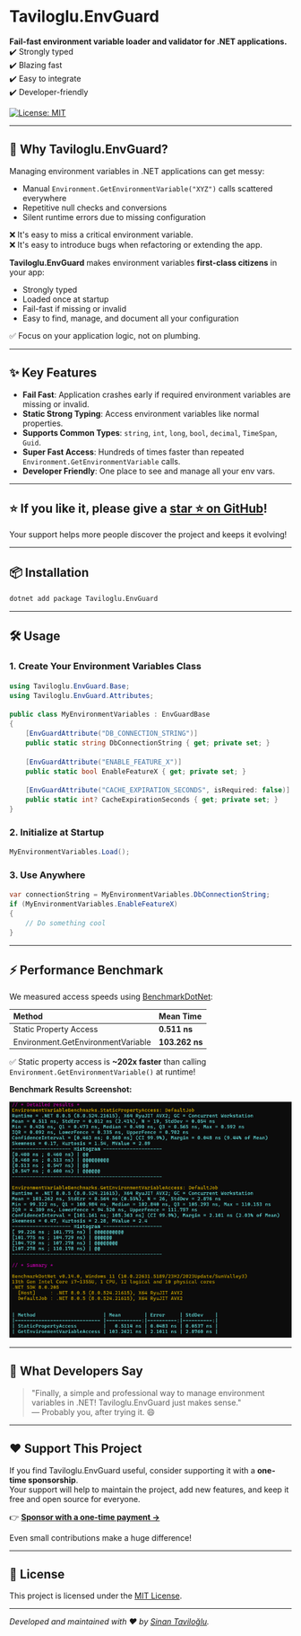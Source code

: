 ﻿# Taviloglu.EnvGuard

**Fail-fast environment variable loader and validator for .NET applications.**  
✔️ Strongly typed  
✔️ Blazing fast  
✔️ Easy to integrate  
✔️ Developer-friendly  

[![License: MIT](https://img.shields.io/badge/License-MIT-yellow.svg)](LICENSE)

---

## 🚀 Why Taviloglu.EnvGuard?

Managing environment variables in .NET applications can get messy:
- Manual `Environment.GetEnvironmentVariable("XYZ")` calls scattered everywhere
- Repetitive null checks and conversions
- Silent runtime errors due to missing configuration

❌ It's easy to miss a critical environment variable.  
❌ It's easy to introduce bugs when refactoring or extending the app.

**Taviloglu.EnvGuard** makes environment variables **first-class citizens** in your app:
- Strongly typed
- Loaded once at startup
- Fail-fast if missing or invalid
- Easy to find, manage, and document all your configuration

✅ Focus on your application logic, not on plumbing.

---

## ✨ Key Features

- **Fail Fast**: Application crashes early if required environment variables are missing or invalid.
- **Static Strong Typing**: Access environment variables like normal properties.
- **Supports Common Types**: `string`, `int`, `long`, `bool`, `decimal`, `TimeSpan`, `Guid`.
- **Super Fast Access**: Hundreds of times faster than repeated `Environment.GetEnvironmentVariable` calls.
- **Developer Friendly**: One place to see and manage all your env vars.

---

## ⭐️ If you like it, please give a [star ⭐ on GitHub](https://github.com/staviloglu/Taviloglu.EnvGuard)!

Your support helps more people discover the project and keeps it evolving!

---

## 📦 Installation

```bash
dotnet add package Taviloglu.EnvGuard
```

---

## 🛠 Usage

### 1. Create Your Environment Variables Class

```csharp
using Taviloglu.EnvGuard.Base;
using Taviloglu.EnvGuard.Attributes;

public class MyEnvironmentVariables : EnvGuardBase
{
    [EnvGuardAttribute("DB_CONNECTION_STRING")]
    public static string DbConnectionString { get; private set; }

    [EnvGuardAttribute("ENABLE_FEATURE_X")]
    public static bool EnableFeatureX { get; private set; }

    [EnvGuardAttribute("CACHE_EXPIRATION_SECONDS", isRequired: false)]
    public static int? CacheExpirationSeconds { get; private set; }
}
```

### 2. Initialize at Startup

```csharp
MyEnvironmentVariables.Load();
```

### 3. Use Anywhere

```csharp
var connectionString = MyEnvironmentVariables.DbConnectionString;
if (MyEnvironmentVariables.EnableFeatureX)
{
    // Do something cool
}
```

---

## ⚡ Performance Benchmark

We measured access speeds using [BenchmarkDotNet](https://benchmarkdotnet.org/):

| Method | Mean Time |
|:---|:---|
| Static Property Access | **0.511 ns** |
| Environment.GetEnvironmentVariable | **103.262 ns** |

✅ Static property access is **~202x faster** than calling `Environment.GetEnvironmentVariable()` at runtime!

**Benchmark Results Screenshot:**

![Benchmark Screenshot](./benchmark-results.png)

---

## 💬 What Developers Say

> "Finally, a simple and professional way to manage environment variables in .NET! Taviloglu.EnvGuard just makes sense."  
> — Probably you, after trying it. 😄

---

## ❤️ Support This Project

If you find Taviloglu.EnvGuard useful, consider supporting it with a **one-time sponsorship**.  
Your support will help to maintain the project, add new features, and keep it free and open source for everyone.

👉 [**Sponsor with a one-time payment →**](https://github.com/sponsors/staviloglu?frequency=one-time&sponsor=staviloglu)

Even small contributions make a huge difference!

---

## 📄 License

This project is licensed under the [MIT License](LICENSE).

---

_Developed and maintained with ❤️ by [Sinan Taviloğlu](https://github.com/staviloglu)._
